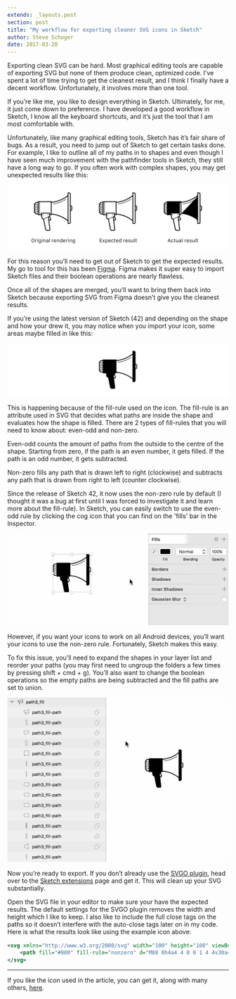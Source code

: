 ```yaml
---
extends: _layouts.post
section: post
title: "My workflow for exporting cleaner SVG icons in Sketch"
author: Steve Schoger
date: 2017-03-20
---
```



Exporting clean SVG can be hard. Most graphical editing tools are capable of exporting SVG but none of them produce clean, optimized code. I’ve spent a lot of time trying to get the cleanest result, and I think I finally have a decent workflow.  Unfortunately, it involves more than one tool.

If you’re like me, you like to design everything in Sketch. Ultimately, for me, it just come down to preference. I have developed a good workflow in Sketch, I know all the keyboard shortcuts, and it’s just the tool that I am most comfortable with. 

Unfortunately, like many graphical editing tools, Sketch has it’s fair share of bugs. As a result, you need to jump out of Sketch to get certain tasks done. For example, I like to outline all of my paths in to shapes and even though I have seen much improvement with the pathfinder tools in Sketch, they still have a long way to go. If you often work with complex shapes, you may get unexpected results like this:

![Icon outline results in Sketch](/img/exporting-svg-icons-in-sketch/01-outline-results.png)

For this reason you’ll need to get out of Sketch to get the expected results. My go to tool for this has been [Figma](https://www.figma.com). Figma makes it super easy to import Sketch files and their boolean operations are nearly flawless. 

Once all of the shapes are merged, you’ll want to bring them back into Sketch because exporting SVG from Figma doesn’t give you the cleanest results. 

If you’re using the latest version of Sketch (42) and depending on the shape and how your drew it, you may notice when you import your icon, some areas maybe filled in like this:

![Sketch import results](/img/exporting-svg-icons-in-sketch/02-sketch-import-results.png)

This is happening because of the fill-rule used on the icon. The fill-rule is an attribute used in SVG that decides what paths are inside the shape and evaluates how the shape is filled. There are 2 types of fill-rules that you will need to know about: even-odd and non-zero.

Even-odd counts the amount of paths from the outside to the centre of the shape. Starting from zero, if the path is an even number, it gets filled. If the path is an odd number, it gets subtracted. 

Non-zero fills any path that is drawn left to right (clockwise) and subtracts any path that is drawn from right to left (counter clockwise). 

Since the release of Sketch 42, it now uses the non-zero rule by default (I thought it was a bug at first until I was forced to investigate it and learn more about the fill-rule). In Sketch, you can easily switch to use the even-odd rule by clicking the cog icon that you can find on the 'fills' bar in the Inspector. 

![Toggling Non-Zero and Even-Odd](/img/exporting-svg-icons-in-sketch/04-nonzero.gif) 

However, if you want your icons to work on all Android devices, you’ll want your icons to use the non-zero rule. Fortunately, Sketch makes this easy.

To fix this issue, you’ll need to expand the shapes in your layer list and reorder your paths (you may first need to ungroup the folders a few times by pressing shift + cmd + g). You’ll also want to change the boolean operations so the empty paths are being subtracted and the fill paths are set to union. 

![Reorder layers](/img/exporting-svg-icons-in-sketch/03-rearrange-layers.gif)

Now you’re ready to export. If you don’t already use the [SVGO plugin](https://www.sketchapp.com/extensions/plugins/svgo-compressor/), head over to the [Sketch extensions](https://www.sketchapp.com/extensions/) page and get it. This will clean up your SVG substantially. 

Open the SVG file in your editor to make sure your have the expected results. The default settings for the SVGO plugin removes the width and height which I like to keep.  I also like to include the full close tags on the paths so it doesn’t interfere with the auto-close tags later on in my code. Here is what the results look like using the example icon above: 

```xml
<svg xmlns="http://www.w3.org/2000/svg" width="100" height="100" viewBox="0 0 100 100">
    <path fill="#000" fill-rule="nonzero" d="M88 0h4a4 4 0 0 1 4 4v30a4 4 0 0 1 4 4v6a4 4 0 0 1-4 4v30a4 4 0 0 1-4 4h-4v-7.45A79.62 79.62 0 0 0 46 57.4V59h-4v4l1.8 4.51A4 4 0 0 1 40.1 73h-.48l2.88 23.04A3.44 3.44 0 0 1 39 100h-5a5.09 5.09 0 0 1-4.79-3.93l-5.14-25.73c-2.58-.16-4.55-2.13-4.87-5.3L18.6 59H10v-2H6a4 4 0 0 1-4-4H0V29h2a4 4 0 0 1 4-4h4v-2h36v1.6A79.62 79.62 0 0 0 88 7.46V0zm2 2v78h2a2 2 0 0 0 2-2V4a2 2 0 0 0-2-2h-2zm6 44a2 2 0 0 0 2-2v-6a2 2 0 0 0-2-2v10zM10 27H6a2 2 0 0 0-2 2v24c0 1.1.9 2 2 2h4v-3H8a2 2 0 1 1 0-4h2v-2H8a2 2 0 1 1 0-4h2v-2H8a2 2 0 1 1 0-4h2v-2H8a2 2 0 1 1 0-4h2v-3zm0 4H8a1 1 0 1 0 0 2h2v-2zM88 9.98A82.6 82.6 0 0 1 46 26.6v28.78a82.6 82.6 0 0 1 42 16.63V9.98zm-38 20.7v-1.02a84.98 84.98 0 0 0 34-12.58v1.19a85.96 85.96 0 0 1-34 12.4zM10 37H8a1 1 0 1 0 0 2h2v-2zm0 6H8a1 1 0 1 0 0 2h2v-2zm0 6H8a1 1 0 1 0 0 2h2v-2zm-8 2h1V31H2v20zm10-26v32h2V25h-2zm3 32h3.4l-.4-4h24v4h2V25H15v32zm24.38 14h.71a2 2 0 0 0 1.86-2.74l-1.77-4.43-1.61.73.8 6.44zM24.2 68.35h.13c.64.02 1.36-.13 2.12-.48l9.95-4.52L40 61.7V55H20.21l.98 9.84c.14 1.33.63 2.31 1.37 2.9a2.9 2.9 0 0 0 1.64.6zm6.98 27.33A3.1 3.1 0 0 0 34 98h4.98c1.01 0 1.65-.72 1.53-1.72l-3.99-31.9-9.66 4.4c-.34.15-.67.28-1 .37l5.3 26.53zM23 59a1 1 0 1 1 0-2 1 1 0 0 1 0 2zm15-1a1 1 0 1 1-2 0 1 1 0 0 1 2 0z"></path>
</svg>
```

---

If you like the icon used in the article, you can get it, along with many others, [here](http://www.heroicons.com). 